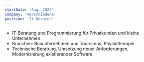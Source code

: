 ```yaml
---
startDate: 'Aug. 2023'
company: 'Verschiedene'
position: 'It Berater'
---
```


- IT-Beratung und Programmierung für Privatkunden und kleine Unternehmen
- Branchen: Busunternehmen und Tourismus, Physiotherapie
- Technische Beratung, Umsetzung neuer Anforderungen, Modernisierung existierender Software
